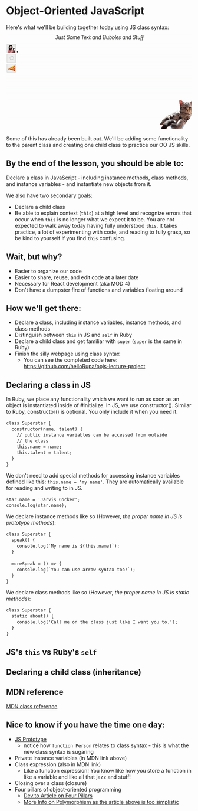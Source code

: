 # Object-Oriented JavaScript
Here's what we'll be building together today using JS class syntax:
![](assets/example.gif)

Some of this has already been built out. We'll be adding some functionality to the parent class and creating one child class to practice our OO JS skills.

## By the end of the lesson, you should be able to:
Declare a class in JavaScript - including instance methods, class methods, and instance variables - and instantiate new objects from it. 

We also have two secondary goals:
- Declare a child class
- Be able to explain context (`this`) at a high level and recognize errors that occur when `this` is no longer what we expect it to be. You are not expected to walk away today having fully understood `this`. It takes practice, a lot of experimenting with code, and reading to fully grasp, so be kind to yourself if you find `this` confusing.

## Wait, but why?
- Easier to organize our code
- Easier to share, reuse, and edit code at a later date
- Necessary for React development (aka MOD 4)
- Don't have a dumpster fire of functions and variables floating around

## How we'll get there:
- Declare a class, including instance variables, instance methods, and class methods
- Distinguish between `this` in JS and `self` in Ruby
- Declare a child class and get familiar with `super` (`super` is the same in Ruby)
- Finish the silly webpage using class syntax
    - You can see the completed code here: https://github.com/helloRupa/oojs-lecture-project

## Declaring a class in JS
In Ruby, we place any functionality which we want to run as soon as an object is instantiated inside of #initialize. In JS, we use constructor(). Similar to Ruby, constructor() is optional. You only include it when you need it.
```
class Superstar {
  constructor(name, talent) {
    // public instance variables can be accessed from outside
    // the class
    this.name = name;
    this.talent = talent;
  }
}
```

We don't need to add special methods for accessing instance variables defined like this: `this.name = 'my name'`. They are automatically available for reading and writing to in JS.
```
star.name = 'Jarvis Cocker';
console.log(star.name);
```

We declare instance methods like so (However, _the proper name in JS is prototype methods_):
```
class Superstar {
  speak() {
    console.log(`My name is ${this.name}`);
  }

  moreSpeak = () => {
    console.log(`You can use arrow syntax too!`);
  }
}
```

We declare class methods like so (However, _the proper name in JS is static methods_):
```
class Superstar {
  static about() {
    console.log('Call me on the class just like I want you to.');
  }
}
```

## JS's `this` vs Ruby's `self`

## Declaring a child class (inheritance)

## MDN reference
[MDN class reference](https://developer.mozilla.org/en-US/docs/Web/JavaScript/Reference/Classes#:~:text=JavaScript%20classes%2C%20introduced%20in%20ECMAScript,oriented%20inheritance%20model%20to%20JavaScript)

## Nice to know if you have the time one day:
- [JS Prototype](https://developer.mozilla.org/en-US/docs/Learn/JavaScript/Objects/Object_prototypes)
    - notice how `function Person` relates to class syntax - this is what the new class syntax is sugaring
- Private instance variables (in MDN link above)
- Class expression (also in MDN link)
    - Like a function expression! You know like how you store a function in like a variable and like all that jazz and stuff!
- Closing over a class (closure)
- Four pillars of object-oriented programming
    - [Dev.to Article on Four Pillars](https://dev.to/austinbh/the-four-pillars-of-object-oriented-programming-5bda)
    - [More Info on Polymorphism as the article above is too simplistic](https://thoughtbot.com/blog/back-to-basics-polymorphism-and-ruby)
